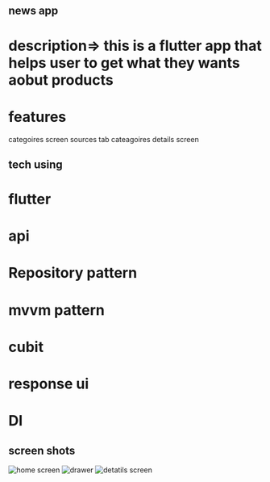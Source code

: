 ## news app
# description=> this is a flutter app that helps user to get what they wants aobut products
# features
categoires screen
sources tab
cateagoires details screen
## tech using
# flutter
# api
# Repository pattern
# mvvm pattern
# cubit
# response ui
# DI
## screen shots
![home screen](https://github.com/user-attachments/assets/e94aa7b7-d69b-4d4d-8a9e-e99fdf834693)
![drawer ](https://github.com/user-attachments/assets/3740db0c-06a5-4671-b305-80b1d8978160)
![detatils screen](https://github.com/user-attachments/assets/5676be02-0b10-496e-9961-3fae82081776)


